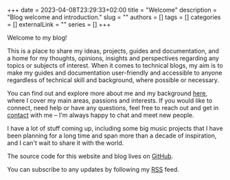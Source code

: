 +++
date = 2023-04-08T23:29:33+02:00
title = "Welcome"
description = "Blog welcome and introduction."
slug = ""
authors = []
tags = []
categories = []
externalLink = ""
series = []
+++

Welcome to my blog!

This is a place to share my ideas, projects, guides and documentation, and a home for my thoughts, opinions, insights and perspectives regarding any topics or subjects of interest. When it comes to technical blogs, my aim is to make my guides and documentation user-friendly and accessible to anyone regardless of technical skill and background, where possible or necessary.

You can find out and explore more about me and my background [here](/about), where I cover my main areas, passions and interests. If you would like to connect, need help or have any questions, feel free to reach out and get in [contact](/contact) with me – I'm always happy to chat and meet new people.

I have a lot of stuff coming up, including some big music projects that I have been planning for a long time and span more than a decade of inspiration, and I can't wait to share it with the world.

The source code for this website and blog lives on [GitHub](https://github.com/nourkagha/agha.dev).

You can subscribe to any updates by following my [RSS](/rss) feed.
